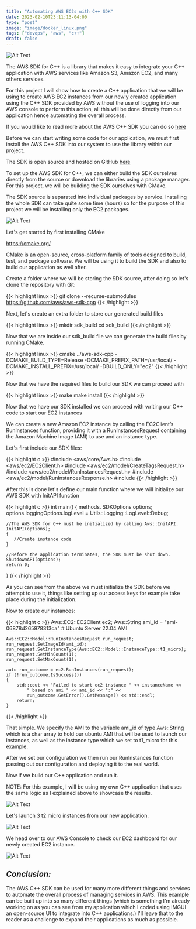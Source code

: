 ```yaml
---
title: "Automating AWS EC2s with C++ SDK"
date: 2023-02-10T23:11:13-04:00
type: "post"
image: "image/docker_linux.png"
tags: ["devops", "aws", "c++"]
draft: false
---
```

![Alt Text](https://cdn.discordapp.com/attachments/953834757257580554/1112522279671312445/6038586442907648_1.png)

The AWS SDK for C++ is a library that makes it easy to integrate your C++ application with AWS services like Amazon S3, Amazon EC2, and many others services.

For this project I will show how to create a C++ application that we will be using to create AWS EC2 instances from our newly created application using the C++ SDK provided by AWS without the use of logging into our AWS console to perform this action, all this will be done directly from our application hence automating the overall process.

If you would like to read more about the AWS C++ SDK you can do so [here](https://aws.amazon.com/sdk-for-cpp/)

Before we can start writing some code for our application, we must first install the AWS C++ SDK into our system to use the library within our project.

The SDK is open source and hosted on GitHub [here](https://github.com/aws/aws-sdk-cpp)


To set up the AWS SDK for C++, we can either build the SDK ourselves directly from the source or download the libraries using a package manager. For this project, we will be building the SDK ourselves with CMake.

The SDK source is separated into individual packages by service. Installing the whole SDK can take quite some time (hours) so for the purpose of this project we will be installing only the EC2 packages.

![Alt Text](https://cdn.discordapp.com/attachments/953834757257580554/1112524693598113832/image-6_1.png)

Let's get started by first installing CMake

https://cmake.org/

CMake is an open-source, cross-platform family of tools designed to build, test, and package software. We will be using it to build the SDK and also to build our application as well after.

Create a folder where we will be storing the SDK source, after doing so let's clone the repository with Git:

{{< highlight linux >}}
git clone --recurse-submodules https://github.com/aws/aws-sdk-cpp
{{< /highlight >}}

Next, let's create an extra folder to store our generated build files

{{< highlight linux >}}
mkdir sdk_build
cd sdk_build
{{< /highlight >}}

Now that we are inside our sdk_build file we can generate the build files by running CMake.

{{< highlight linux >}}
cmake ../aws-sdk-cpp -DCMAKE_BUILD_TYPE=Release -DCMAKE_PREFIX_PATH=/usr/local/ -DCMAKE_INSTALL_PREFIX=/usr/local/ -DBUILD_ONLY="ec2"
{{< /highlight >}}

Now that we have the required files to build our SDK we can proceed with

{{< highlight linux >}}
make
make install
{{< /highlight >}}

Now that we have our SDK installed we can proceed with writing our C++ code to start our EC2 instances

We can create a new Amazon EC2 instance by calling the EC2Client’s RunInstances function, providing it with a RunInstancesRequest containing the Amazon Machine Image (AMI) to use and an instance type.

Let's first include our SDK files:

{{< highlight c >}}
#include <aws/core/Aws.h>
#include <aws/ec2/EC2Client.h>
#include <aws/ec2/model/CreateTagsRequest.h>
#include <aws/ec2/model/RunInstancesRequest.h>
#include <aws/ec2/model/RunInstancesResponse.h>
#include <iostream>
{{< /highlight >}}

After this is done let's define our main function where we will initialize our AWS SDK with InitAPI function

{{< highlight c >}}
int main()
{
   methods.
    SDKOptions options;
    options.loggingOptions.logLevel = Utils::Logging::LogLevel::Debug;
    
    //The AWS SDK for C++ must be initialized by calling Aws::InitAPI.
    InitAPI(options); 
    {
       //Create instance code
    }

    //Before the application terminates, the SDK must be shut down. 
    ShutdownAPI(options);
    return 0;
}
{{< /highlight >}}

As you can see from the above we must initialize the SDK before we attempt to use it, things like setting up our access keys for example take place during the initialization.

Now to create our instances:

{{< highlight c >}}
Aws::EC2::EC2Client ec2;
    Aws::String ami_id = "ami-06878d265978313ca" # Ubuntu Server 22.04 AMI

    Aws::EC2::Model::RunInstancesRequest run_request;
    run_request.SetImageId(ami_id);
    run_request.SetInstanceType(Aws::EC2::Model::InstanceType::t1_micro);
    run_request.SetMinCount(1);
    run_request.SetMaxCount(1);

    auto run_outcome = ec2.RunInstances(run_request);
    if (!run_outcome.IsSuccess())
    {
        std::cout << "Failed to start ec2 instance " << instanceName <<
            " based on ami " << ami_id << ":" <<
            run_outcome.GetError().GetMessage() << std::endl;
        return;
    }
{{< /highlight >}}

That simple. We specify the AMI to the variable ami_id of type Aws::String which is a char array to hold our ubuntu AMI that will be used to launch our instances, as well as the instance type which we set to t1_micro for this example.

After we set our configuration we then run our RunInstances function passing out our configuration and deploying it to the real world.

Now if we build our C++ application and run it.

NOTE: For this example, I will be using my own C++ application that uses the same logic as I explained above to showcase the results.  

![Alt Text](https://cdn.discordapp.com/attachments/953834757257580554/1112525734548869120/image-7_1.png)

Let's launch 3 t2.micro instances from our new application.

![Alt Text](https://cdn.discordapp.com/attachments/953834757257580554/1112525844074733658/image-10_1.png)

We head over to our AWS Console to check our EC2 dashboard for our newly created EC2 instance.

![Alt Text](https://cdn.discordapp.com/attachments/953834757257580554/1112525958759587901/image-9_1.png)

***Conclusion:***
--------------
The AWS C++ SDK can be used for many more different things and services to automate the overall process of managing services in AWS. This example can be built up into so many different things (which is something I'm already working on as you can see from my application which I coded using IMGUI an open-source UI to integrate into C++ applications.) I'll leave that to the reader as a challenge to expand their applications as much as possible.